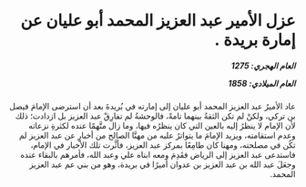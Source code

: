 <h1 dir="rtl">عزل الأمير عبد العزيز المحمد أبو عليان عن إمارة بريدة  .</h1>

<h5 dir="rtl">العام الهجري:  1275

العام الميلادي: 1858

</h5>

<p dir="rtl">عاد الأميرُ عبد العزيز المحمد أبو عليان إلى إمارته في بُريدةَ بعد أن استرضى الإمامَ فيصل بن تركي، ولكنْ لم تكن الثقةُ بينهما تامةً، فالوحشةُ لم تفارِقْ عبد العزيز بل ازدادت؛ ذلك لأن الإمام لا ينظرُ إليه بالعين التي كان ينظرُه فيها، وما زال متَّهمًا عنده لكثرةِ نزعاته وعدم استقامته، ويزيد الإمامَ ما يتواترُ عليه من مهنَّا الصالح من أخبارٍ عن عبد العزيز لم تكُن في مصلحته، ومهنا كان طامِعًا بمركز عبد العزيز، فأثَّرت تلك الأخبار في الإمام، فاستدعى عبد العزيز إلى الرياض فقَدِمَ ومعه ابناه علي وعبد الله، فأمرهم بالبقاء عنده وجعَلَ عبد الله بن عبد العزيز بن عدوان أميرًا في بريدة، وهو من بني عم عبد العزيز المحمد.</p></br>
